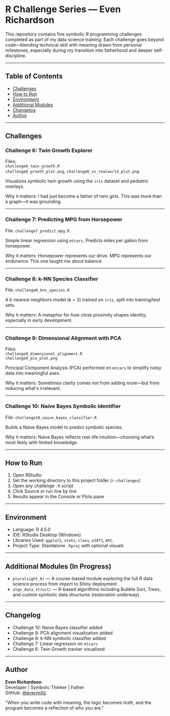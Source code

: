 # R Challenge Series — Even Richardson

This repository contains five symbolic R programming challenges completed as part of my data science training. Each challenge goes beyond code—blending technical skill with meaning drawn from personal milestones, especially during my transition into fatherhood and deeper self-discipline.

---

## Table of Contents
- [Challenges](#challenges)
- [How to Run](#how-to-run)
- [Environment](#environment)
- [Additional Modules](#additional-modules)
- [Changelog](#changelog)
- [Author](#author)

---

## Challenges

### Challenge 6: Twin Growth Explorer  
Files:  
`challenge6_twin_growth.R`  
`challenge6_growth_plot.png`, `challenge6_vs_realworld_plot.png`  

Visualizes symbolic twin growth using the `iris` dataset and pediatric overlays.

Why it matters: I had just become a father of twin girls. This was more than a graph—it was grounding.

---

### Challenge 7: Predicting MPG from Horsepower  
File: `challenge7_predict_mpg.R`  

Simple linear regression using `mtcars`. Predicts miles per gallon from horsepower.

Why it matters: Horsepower represents our drive. MPG represents our endurance. This one taught me about balance.

---

### Challenge 8: k-NN Species Classifier  
File: `challenge8_knn_species.R`  

A k-nearest neighbors model (k = 3) trained on `iris`, split into training/test sets.

Why it matters: A metaphor for how close proximity shapes identity, especially in early development.

---

### Challenge 9: Dimensional Alignment with PCA  
Files:  
`challenge9_dimensional_alignment.R`  
`challenge9_pca_plot.png`  

Principal Component Analysis (PCA) performed on `mtcars` to simplify noisy data into meaningful axes.

Why it matters: Sometimes clarity comes not from adding more—but from reducing what's irrelevant.

---

### Challenge 10: Naive Bayes Symbolic Identifier  
File: `challenge10_naive_bayes_classifier.R`  

Builds a Naive Bayes model to predict symbolic species.

Why it matters: Naive Bayes reflects real-life intuition—choosing what’s most likely with limited knowledge.

---

## How to Run

1. Open RStudio
2. Set the working directory to this project folder (`r-challenges`)
3. Open any challenge `.R` script
4. Click Source or run line by line
5. Results appear in the Console or Plots pane

---

## Environment

- Language: R 4.5.0
- IDE: RStudio Desktop (Windows)
- Libraries Used: `ggplot2`, `stats`, `class`, `e1071`, etc.
- Project Type: Standalone `.Rproj` with optional visuals

---

## Additional Modules (In Progress)

- `pluralsight_R/` — A course-based module exploring the full R data science process from import to Shiny deployment  
- `algo_data_struct/` — R-based algorithms including Bubble Sort, Trees, and custom symbolic data structures (restoration underway)

---

## Changelog

- Challenge 10: Naive Bayes classifier added
- Challenge 9: PCA alignment visualization added
- Challenge 8: k-NN symbolic classifier added
- Challenge 7: Linear regression on `mtcars`
- Challenge 6: Twin Growth tracker visualized

---

## Author

**Even Richardson**  
Developer | Symbolic Thinker | Father  
GitHub: [@evenmillz](https://github.com/evenmillz)

"When you write code with meaning, the logic becomes truth, and the program becomes a reflection of who you are."
